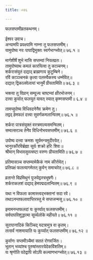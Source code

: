 ```yaml
---
title: ०७६

---
```

फलसप्तमीव्रतकथनम्।  
  
ईश्वर उवाच।  
अन्यामपि प्रवक्ष्यामि नाम्ना तु फलसप्तमीम्।  
यामुपोष्य नरः पापाद्विमुक्तः स्वर्गभाग्भवेत्॥ ७६.१ ॥  
  
मार्गशीर्षे शुभे मासि सप्तम्यां नियतव्रतः।  
तामुपोष्याथ कमलं कारयित्वा तु काञ्चनम्।  
शर्करासंयुतं दद्याद्‌ ब्राह्मणाय कुटुम्बिने।  
रविं काञ्ञ्चनकं कृत्वा पलस्यैकस्य धर्म्मवित्॥  
दद्यात् द्विकालवेलायां भानुर्मे प्रीयतामिति॥ ७६.३ ॥  
  
भक्त्या तु विप्रान् सम्पूज्य चाष्टम्यां क्षीरभोजनम्।  
दत्त्वा कुर्यात् फलयुतं यावत् स्यात् कृष्णसप्तमी॥ ६.४ ॥  
  
तामप्युपोष्य विधिवदनेनैव क्रमेण तु।  
तद्वद् हेमफलं दत्त्वा सुवर्णकमलान्वितम्॥ ७६.५ ॥  
  
शर्करा पात्रसंयुक्तं वस्त्रमाल्यसमन्वितम्।  
सम्वत्सरञ्च तेनैव विधिनोभयसप्तमीम्॥ ७६.६ ॥  
  
उपोष्य दत्त्वा क्रमशः सूर्यमन्त्रमुदीरयेत्।  
भानुरर्कोरविर्ब्रह्मा सूर्यः शक्रो हरिः शिवः॥  
श्रीमान् विभावसुस्त्वष्टा वरुणः प्रीयतामिति॥ ७६.७ ॥  
  
प्रतिमासञ्च सप्तम्यामेकैकं नाम कीर्त्तयेत्।  
प्रतिपक्षं फलत्यागमेतत् कुर्वन् समाचरेत्॥ ७६.८ ॥  
  
व्रतान्ते विप्रमिथुनं पूजयेद्वस्त्रभूषणैः।  
शर्कराकलशं दद्याद् हेमपद्मदलान्वितम्॥ ७६.९ ॥  
  
यथा न विफला कामास्त्वद्भक्तानां सदा रवे।  
तथाऽनन्तफलावाप्तिरस्तु मे सप्तजन्मसु॥ ७६.१० ॥  
  
इमामनन्तफलदां यः कुर्य्यात् फलसप्तमीम्।  
सर्वपापविशुद्धात्मा सूर्य्यलोके महीयते॥ ७६.११ ॥  
  
सुरापानादिकं किञ्चिद् यदत्रामुत्र वा कृतम्।  
तत्सर्वं नाशमायाति यः कुर्य्यात्‌ फलसप्तमीम्॥ ७६.१२ ॥  
  
कुर्वाणः सप्तमीञ्चैमां सततं रोगवर्जितः।  
भूतान् भव्यांश्च पुरुषांस्तारयेदेकविंशतिम्॥  
यः श्रृणोति पठेद्वापि सोऽपि कल्याणभाग्भवेत्॥ ७६.१३ ॥